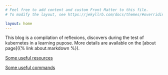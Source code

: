```yaml
---
# Feel free to add content and custom Front Matter to this file.
# To modify the layout, see https://jekyllrb.com/docs/themes/#overriding-theme-defaults

layout: home
---
```


This blog is a compilation of reflexions, discovers during the test of kubernetes in a learning pupose.
More details are available on the [about page]({% link about.markdown %}).

[Some useful resources](/references.html)

[Some useful commands](/commands.html)
